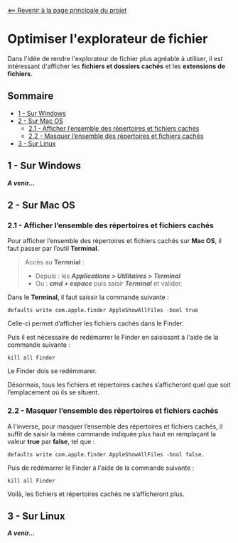 [<== Revenir à la page principale du projet](../../)

# Optimiser l'explorateur de fichier

Dans l'idée de rendre l'explorateur de fichier plus agréable à utiliser, il est intéressant d'afficher les **fichiers et dossiers cachés** et les **extensions de fichiers**.

## Sommaire

- [1 - Sur Windows](#1---sur-windows)
- [2 - Sur Mac OS](#2---sur-mac-os)
    - [2.1 - Afficher l’ensemble des répertoires et fichiers cachés](#21---afficher-lensemble-des-répertoires-et-fichiers-cachés)
    - [2.2 - Masquer l’ensemble des répertoires et fichiers cachés](#22---masquer-lensemble-des-répertoires-et-fichiers-cachés)
- [3 - Sur Linux](#3---sur-linux)

## 1 - Sur Windows

_**A venir...**_

## 2 - Sur Mac OS

### 2.1 - Afficher l’ensemble des répertoires et fichiers cachés

Pour afficher l’ensemble des répertoires et fichiers cachés sur **Mac OS**, il faut passer par l’outil **Terminal**.

> Accès au **Termnial** :
> - Depuis : les _**Applications > Utilitaires > Terminal**_
> - Ou : _**cmd + espace**_ puis saisir _**Terminal**_ et valider.

Dans le **Terminal**, il faut saissir la commande suivante :

```
defaults write com.apple.finder AppleShowAllFiles -bool true
```

Celle-ci permet d’afficher les fichiers cachés dans le Finder.

Puis il est nécessaire de redémarrer le Finder en saisissant à l'aide de la commande suivante :

```
kill all Finder
```

Le Finder dois se redémmarer.

Désormais, tous les fichiers et répertoires cachés s’afficheront quel que soit l’emplacement où ils se situent.

### 2.2 - Masquer l’ensemble des répertoires et fichiers cachés

A l'inverse, pour masquer l’ensemble des répertoires et fichiers cachés, il suffit de saisir la même commande indiquée plus haut en remplaçant la valeur **true** par **false**, tel que :

```
defaults write com.apple.finder AppleShowAllFiles -bool false.
```

Puis de redémarrer le Finder à l'aide de la commande suivante :

```
kill all Finder
```

Voilà, les fichiers et répertoires cachés ne s’afficheront plus.

## 3 - Sur Linux

_**A venir...**_